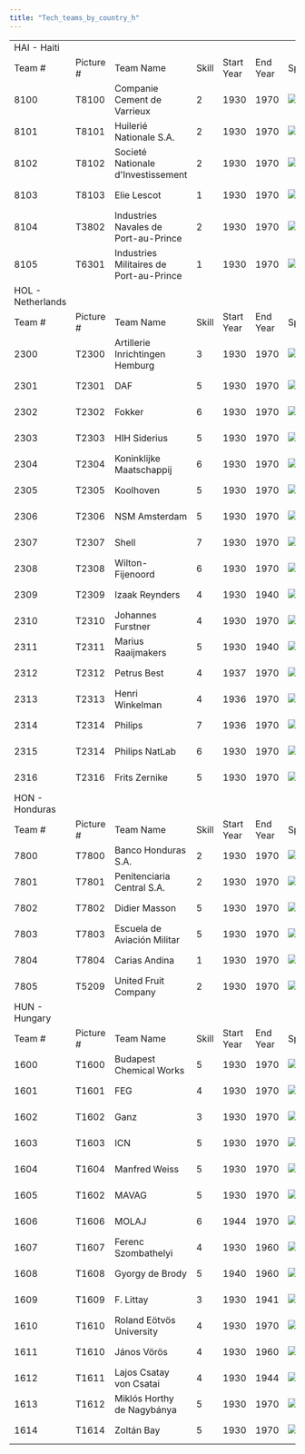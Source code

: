 ```yaml
---
title: "Tech_teams_by_country_h"
---
```


|                   |            |                                         |       |            |          |                                                                                             |                                                                                             |                                                                                           |                                                                                       |                                                                                       |
|-------------------|------------|-----------------------------------------|-------|------------|----------|---------------------------------------------------------------------------------------------|---------------------------------------------------------------------------------------------|-------------------------------------------------------------------------------------------|---------------------------------------------------------------------------------------|---------------------------------------------------------------------------------------|
| HAI - Haiti       |            |                                         |       |            |          |                                                                                             |                                                                                             |                                                                                           |                                                                                       |                                                                                       |
| Team \#           | Picture \# | Team Name                               | Skill | Start Year | End Year | Specialities                                                                                |                                                                                             |                                                                                           |                                                                                       |                                                                                       |
| 8100              | T8100      | Companie Cement de Varrieux             | 2     | 1930       | 1970     | [![CHE](/images/1/19/Chemistry.png)](/File:Chemistry.png "CHE")                             | [![IND](/images/7/79/Industrial_engineering.png)](/File:Industrial_engineering.png "IND")   | [![MCH](/images/a/a1/Mechanics.png)](/File:Mechanics.png "MCH")                           |                                                                                       |                                                                                       |
| 8101              | T8101      | Huilerié Nationale S.A.                 | 2     | 1930       | 1970     | [![EQP](/images/2/20/General_equipment.png)](/File:General_equipment.png "EQP")             | [![IND](/images/7/79/Industrial_engineering.png)](/File:Industrial_engineering.png "IND")   | [![MCH](/images/a/a1/Mechanics.png)](/File:Mechanics.png "MCH")                           |                                                                                       |                                                                                       |
| 8102              | T8102      | Societé Nationale d'Investissement      | 2     | 1930       | 1970     | [![IND](/images/7/79/Industrial_engineering.png)](/File:Industrial_engineering.png "IND")   | [![MGT](/images/c/c7/Management.png)](/File:Management.png "MGT")                           |                                                                                           |                                                                                       |                                                                                       |
| 8103              | T8103      | Elie Lescot                             | 1     | 1930       | 1970     | [![DEX](/images/0/0d/Decentralized_execution.png)](/File:Decentralized_execution.png "DEX") | [![CRG](/images/3/38/Individual_courage.png)](/File:Individual_courage.png "CRG")           | [![INF](/images/b/be/Infantry_focus.png)](/File:Infantry_focus.png "INF")                 | [![LGT](/images/1/1d/Large_unit_tactics.png)](/File:Large_unit_tactics.png "LGT")     | [![TRA](/images/b/b1/Training.png)](/File:Training.png "TRA")                         |
| 8104              | T3802      | Industries Navales de Port-au-Prince    | 2     | 1930       | 1970     | [![NVA](/images/e/ea/Naval_artillery.png)](/File:Naval_artillery.png "NVA")                 | [![NVE](/images/0/09/Naval_engineering.png)](/File:Naval_engineering.png "NVE")             | [![TEC](/images/9/9d/Technical_efficiency.png)](/File:Technical_efficiency.png "TEC")     |                                                                                       |                                                                                       |
| 8105              | T6301      | Industries Militaires de Port-au-Prince | 1     | 1930       | 1970     | [![AER](/images/a/a1/Aeronautics.png)](/File:Aeronautics.png "AER")                         | [![ART](/images/d/d8/Artillery.png)](/File:Artillery.png "ART")                             | [![EQP](/images/2/20/General_equipment.png)](/File:General_equipment.png "EQP")           | [![MCH](/images/a/a1/Mechanics.png)](/File:Mechanics.png "MCH")                       |                                                                                       |
| HOL - Netherlands |            |                                         |       |            |          |                                                                                             |                                                                                             |                                                                                           |                                                                                       |                                                                                       |
| Team \#           | Picture \# | Team Name                               | Skill | Start Year | End Year | Specialities                                                                                |                                                                                             |                                                                                           |                                                                                       |                                                                                       |
| 2300              | T2300      | Artillerie Inrichtingen Hemburg         | 3     | 1930       | 1970     | [![ART](/images/d/d8/Artillery.png)](/File:Artillery.png "ART")                             | [![CHE](/images/1/19/Chemistry.png)](/File:Chemistry.png "CHE")                             | [![EQP](/images/2/20/General_equipment.png)](/File:General_equipment.png "EQP")           | [![TRA](/images/b/b1/Training.png)](/File:Training.png "TRA")                         |                                                                                       |
| 2301              | T2301      | DAF                                     | 5     | 1930       | 1970     | [![ART](/images/d/d8/Artillery.png)](/File:Artillery.png "ART")                             | [![MCH](/images/a/a1/Mechanics.png)](/File:Mechanics.png "MCH")                             | [![TEC](/images/9/9d/Technical_efficiency.png)](/File:Technical_efficiency.png "TEC")     |                                                                                       |                                                                                       |
| 2302              | T2302      | Fokker                                  | 6     | 1930       | 1970     | [![AER](/images/a/a1/Aeronautics.png)](/File:Aeronautics.png "AER")                         | [![ELE](/images/d/dd/Electronics.png)](/File:Electronics.png "ELE")                         | [![TEC](/images/9/9d/Technical_efficiency.png)](/File:Technical_efficiency.png "TEC")     |                                                                                       |                                                                                       |
| 2303              | T2303      | HIH Siderius                            | 5     | 1930       | 1970     | [![ART](/images/d/d8/Artillery.png)](/File:Artillery.png "ART")                             | [![MCH](/images/a/a1/Mechanics.png)](/File:Mechanics.png "MCH")                             | [![TRA](/images/b/b1/Training.png)](/File:Training.png "TRA")                             |                                                                                       |                                                                                       |
| 2304              | T2304      | Koninklijke Maatschappij                | 6     | 1930       | 1970     | [![NVA](/images/e/ea/Naval_artillery.png)](/File:Naval_artillery.png "NVA")                 | [![NVE](/images/0/09/Naval_engineering.png)](/File:Naval_engineering.png "NVE")             | [![TEC](/images/9/9d/Technical_efficiency.png)](/File:Technical_efficiency.png "TEC")     |                                                                                       |                                                                                       |
| 2305              | T2305      | Koolhoven                               | 5     | 1930       | 1970     | [![AER](/images/a/a1/Aeronautics.png)](/File:Aeronautics.png "AER")                         | [![ELE](/images/d/dd/Electronics.png)](/File:Electronics.png "ELE")                         | [![TEC](/images/9/9d/Technical_efficiency.png)](/File:Technical_efficiency.png "TEC")     |                                                                                       |                                                                                       |
| 2306              | T2306      | NSM Amsterdam                           | 5     | 1930       | 1970     | [![NVA](/images/e/ea/Naval_artillery.png)](/File:Naval_artillery.png "NVA")                 | [![NVE](/images/0/09/Naval_engineering.png)](/File:Naval_engineering.png "NVE")             |                                                                                           |                                                                                       |                                                                                       |
| 2307              | T2307      | Shell                                   | 7     | 1930       | 1970     | [![CHE](/images/1/19/Chemistry.png)](/File:Chemistry.png "CHE")                             | [![IND](/images/7/79/Industrial_engineering.png)](/File:Industrial_engineering.png "IND")   | [![MGT](/images/c/c7/Management.png)](/File:Management.png "MGT")                         |                                                                                       |                                                                                       |
| 2308              | T2308      | Wilton-Fijenoord                        | 6     | 1930       | 1970     | [![ELE](/images/d/dd/Electronics.png)](/File:Electronics.png "ELE")                         | [![NVE](/images/0/09/Naval_engineering.png)](/File:Naval_engineering.png "NVE")             | [![TEC](/images/9/9d/Technical_efficiency.png)](/File:Technical_efficiency.png "TEC")     |                                                                                       |                                                                                       |
| 2309              | T2309      | Izaak Reynders                          | 4     | 1930       | 1940     | [![CEX](/images/b/bc/Centralized_execution.png)](/File:Centralized_execution.png "CEX")     | [![INF](/images/b/be/Infantry_focus.png)](/File:Infantry_focus.png "INF")                   | [![SMT](/images/2/2f/Small_unit_tactics.png)](/File:Small_unit_tactics.png "SMT")         | [![TRA](/images/b/b1/Training.png)](/File:Training.png "TRA")                         |                                                                                       |
| 2310              | T2310      | Johannes Furstner                       | 4     | 1930       | 1970     | [![LTF](/images/e/e7/Large_taskforce_tactics.png)](/File:Large_taskforce_tactics.png "LTF") | [![NVT](/images/1/10/Naval_training.png)](/File:Naval_training.png "NVT")                   | [![SEA](/images/2/22/Seamanship.png)](/File:Seamanship.png "SEA")                         |                                                                                       |                                                                                       |
| 2311              | T2311      | Marius Raaijmakers                      | 5     | 1930       | 1940     | [![AIR](/images/8/87/Aircraft_testing.png)](/File:Aircraft_testing.png "AIR")               | [![FTR](/images/8/8a/Fighter_tactics.png)](/File:Fighter_tactics.png "FTR")                 | [![PIL](/images/6/6b/Piloting.png)](/File:Piloting.png "PIL")                             |                                                                                       |                                                                                       |
| 2312              | T2312      | Petrus Best                             | 4     | 1937       | 1970     | [![AIR](/images/8/87/Aircraft_testing.png)](/File:Aircraft_testing.png "AIR")               | [![BOM](/images/2/26/Bomber_tactics.png)](/File:Bomber_tactics.png "BOM")                   | [![PIL](/images/6/6b/Piloting.png)](/File:Piloting.png "PIL")                             |                                                                                       |                                                                                       |
| 2313              | T2313      | Henri Winkelman                         | 4     | 1936       | 1970     | [![DEX](/images/0/0d/Decentralized_execution.png)](/File:Decentralized_execution.png "DEX") | [![SMT](/images/2/2f/Small_unit_tactics.png)](/File:Small_unit_tactics.png "SMT")           | [![TRA](/images/b/b1/Training.png)](/File:Training.png "TRA")                             |                                                                                       |                                                                                       |
| 2314              | T2314      | Philips                                 | 7     | 1936       | 1970     | [![ELE](/images/d/dd/Electronics.png)](/File:Electronics.png "ELE")                         | [![MTH](/images/7/79/Mathematics.png)](/File:Mathematics.png "MTH")                         |                                                                                           |                                                                                       |                                                                                       |
| 2315              | T2314      | Philips NatLab                          | 6     | 1930       | 1970     | [![MTH](/images/7/79/Mathematics.png)](/File:Mathematics.png "MTH")                         | [![PHY](/images/a/a1/Nuclear_physics.png)](/File:Nuclear_physics.png "PHY")                 | [![TEC](/images/9/9d/Technical_efficiency.png)](/File:Technical_efficiency.png "TEC")     |                                                                                       |                                                                                       |
| 2316              | T2316      | Frits Zernike                           | 5     | 1930       | 1970     | [![CHE](/images/1/19/Chemistry.png)](/File:Chemistry.png "CHE")                             | [![ELE](/images/d/dd/Electronics.png)](/File:Electronics.png "ELE")                         | [![MTH](/images/7/79/Mathematics.png)](/File:Mathematics.png "MTH")                       |                                                                                       |                                                                                       |
| HON - Honduras    |            |                                         |       |            |          |                                                                                             |                                                                                             |                                                                                           |                                                                                       |                                                                                       |
| Team \#           | Picture \# | Team Name                               | Skill | Start Year | End Year | Specialities                                                                                |                                                                                             |                                                                                           |                                                                                       |                                                                                       |
| 7800              | T7800      | Banco Honduras S.A.                     | 2     | 1930       | 1970     | [![MGT](/images/c/c7/Management.png)](/File:Management.png "MGT")                           |                                                                                             |                                                                                           |                                                                                       |                                                                                       |
| 7801              | T7801      | Penitenciaria Central S.A.              | 2     | 1930       | 1970     | [![CHE](/images/1/19/Chemistry.png)](/File:Chemistry.png "CHE")                             | [![EQP](/images/2/20/General_equipment.png)](/File:General_equipment.png "EQP")             | [![MCH](/images/a/a1/Mechanics.png)](/File:Mechanics.png "MCH")                           |                                                                                       |                                                                                       |
| 7802              | T7802      | Didier Masson                           | 5     | 1930       | 1970     | [![AIR](/images/8/87/Aircraft_testing.png)](/File:Aircraft_testing.png "AIR")               | [![DEX](/images/0/0d/Decentralized_execution.png)](/File:Decentralized_execution.png "DEX") | [![FTR](/images/8/8a/Fighter_tactics.png)](/File:Fighter_tactics.png "FTR")               | [![CRG](/images/3/38/Individual_courage.png)](/File:Individual_courage.png "CRG")     | [![PIL](/images/6/6b/Piloting.png)](/File:Piloting.png "PIL")                         |
| 7803              | T7803      | Escuela de Aviación Militar             | 5     | 1930       | 1970     | [![AIR](/images/8/87/Aircraft_testing.png)](/File:Aircraft_testing.png "AIR")               | [![BOM](/images/2/26/Bomber_tactics.png)](/File:Bomber_tactics.png "BOM")                   | [![FTR](/images/8/8a/Fighter_tactics.png)](/File:Fighter_tactics.png "FTR")               | [![PIL](/images/6/6b/Piloting.png)](/File:Piloting.png "PIL")                         |                                                                                       |
| 7804              | T7804      | Carias Andina                           | 1     | 1930       | 1970     | [![CRG](/images/3/38/Individual_courage.png)](/File:Individual_courage.png "CRG")           | [![INF](/images/b/be/Infantry_focus.png)](/File:Infantry_focus.png "INF")                   | [![TRA](/images/b/b1/Training.png)](/File:Training.png "TRA")                             |                                                                                       |                                                                                       |
| 7805              | T5209      | United Fruit Company                    | 2     | 1930       | 1970     | [![CHE](/images/1/19/Chemistry.png)](/File:Chemistry.png "CHE")                             | [![MGT](/images/c/c7/Management.png)](/File:Management.png "MGT")                           | [![MCH](/images/a/a1/Mechanics.png)](/File:Mechanics.png "MCH")                           |                                                                                       |                                                                                       |
| HUN - Hungary     |            |                                         |       |            |          |                                                                                             |                                                                                             |                                                                                           |                                                                                       |                                                                                       |
| Team \#           | Picture \# | Team Name                               | Skill | Start Year | End Year | Specialities                                                                                |                                                                                             |                                                                                           |                                                                                       |                                                                                       |
| 1600              | T1600      | Budapest Chemical Works                 | 5     | 1930       | 1970     | [![CHE](/images/1/19/Chemistry.png)](/File:Chemistry.png "CHE")                             | [![IND](/images/7/79/Industrial_engineering.png)](/File:Industrial_engineering.png "IND")   | [![MGT](/images/c/c7/Management.png)](/File:Management.png "MGT")                         |                                                                                       |                                                                                       |
| 1601              | T1601      | FEG                                     | 4     | 1930       | 1970     | [![EQP](/images/2/20/General_equipment.png)](/File:General_equipment.png "EQP")             | [![TRA](/images/b/b1/Training.png)](/File:Training.png "TRA")                               |                                                                                           |                                                                                       |                                                                                       |
| 1602              | T1602      | Ganz                                    | 3     | 1930       | 1970     | [![ART](/images/d/d8/Artillery.png)](/File:Artillery.png "ART")                             | [![CHE](/images/1/19/Chemistry.png)](/File:Chemistry.png "CHE")                             | [![MCH](/images/a/a1/Mechanics.png)](/File:Mechanics.png "MCH")                           |                                                                                       |                                                                                       |
| 1603              | T1603      | ICN                                     | 5     | 1930       | 1970     | [![CHE](/images/1/19/Chemistry.png)](/File:Chemistry.png "CHE")                             | [![IND](/images/7/79/Industrial_engineering.png)](/File:Industrial_engineering.png "IND")   | [![MGT](/images/c/c7/Management.png)](/File:Management.png "MGT")                         |                                                                                       |                                                                                       |
| 1604              | T1604      | Manfred Weiss                           | 5     | 1930       | 1970     | [![AER](/images/a/a1/Aeronautics.png)](/File:Aeronautics.png "AER")                         | [![ELE](/images/d/dd/Electronics.png)](/File:Electronics.png "ELE")                         | [![IND](/images/7/79/Industrial_engineering.png)](/File:Industrial_engineering.png "IND") | [![MGT](/images/c/c7/Management.png)](/File:Management.png "MGT")                     | [![TEC](/images/9/9d/Technical_efficiency.png)](/File:Technical_efficiency.png "TEC") |
| 1605              | T1602      | MAVAG                                   | 5     | 1930       | 1970     | [![AER](/images/a/a1/Aeronautics.png)](/File:Aeronautics.png "AER")                         | [![ART](/images/d/d8/Artillery.png)](/File:Artillery.png "ART")                             | [![ELE](/images/d/dd/Electronics.png)](/File:Electronics.png "ELE")                       | [![TEC](/images/9/9d/Technical_efficiency.png)](/File:Technical_efficiency.png "TEC") |                                                                                       |
| 1606              | T1606      | MOLAJ                                   | 6     | 1944       | 1970     | [![CHE](/images/1/19/Chemistry.png)](/File:Chemistry.png "CHE")                             | [![IND](/images/7/79/Industrial_engineering.png)](/File:Industrial_engineering.png "IND")   | [![MGT](/images/c/c7/Management.png)](/File:Management.png "MGT")                         |                                                                                       |                                                                                       |
| 1607              | T1607      | Ferenc Szombathelyi                     | 4     | 1930       | 1960     | [![CEX](/images/b/bc/Centralized_execution.png)](/File:Centralized_execution.png "CEX")     | [![CAF](/images/f/f8/Combined_arms_focus.png)](/File:Combined_arms_focus.png "CAF")         | [![SMT](/images/2/2f/Small_unit_tactics.png)](/File:Small_unit_tactics.png "SMT")         | [![TRA](/images/b/b1/Training.png)](/File:Training.png "TRA")                         |                                                                                       |
| 1608              | T1608      | Gyorgy de Brody                         | 5     | 1940       | 1960     | [![AIR](/images/8/87/Aircraft_testing.png)](/File:Aircraft_testing.png "AIR")               | [![CEX](/images/b/bc/Centralized_execution.png)](/File:Centralized_execution.png "CEX")     | [![FTR](/images/8/8a/Fighter_tactics.png)](/File:Fighter_tactics.png "FTR")               | [![PIL](/images/6/6b/Piloting.png)](/File:Piloting.png "PIL")                         |                                                                                       |
| 1609              | T1609      | F. Littay                               | 3     | 1930       | 1941     | [![AIR](/images/8/87/Aircraft_testing.png)](/File:Aircraft_testing.png "AIR")               | [![BOM](/images/2/26/Bomber_tactics.png)](/File:Bomber_tactics.png "BOM")                   | [![CEX](/images/b/bc/Centralized_execution.png)](/File:Centralized_execution.png "CEX")   | [![PIL](/images/6/6b/Piloting.png)](/File:Piloting.png "PIL")                         |                                                                                       |
| 1610              | T1610      | Roland Eötvös University                | 4     | 1930       | 1970     | [![CHE](/images/1/19/Chemistry.png)](/File:Chemistry.png "CHE")                             | [![MTH](/images/7/79/Mathematics.png)](/File:Mathematics.png "MTH")                         | [![NUC](/images/0/05/Nuclear_engineering.png)](/File:Nuclear_engineering.png "NUC")       | [![PHY](/images/a/a1/Nuclear_physics.png)](/File:Nuclear_physics.png "PHY")           |                                                                                       |
| 1611              | T1610      | János Vörös                             | 4     | 1930       | 1960     | [![CEX](/images/b/bc/Centralized_execution.png)](/File:Centralized_execution.png "CEX")     | [![CAF](/images/f/f8/Combined_arms_focus.png)](/File:Combined_arms_focus.png "CAF")         | [![LGT](/images/1/1d/Large_unit_tactics.png)](/File:Large_unit_tactics.png "LGT")         | [![TRA](/images/b/b1/Training.png)](/File:Training.png "TRA")                         |                                                                                       |
| 1612              | T1611      | Lajos Csatay von Csatai                 | 4     | 1930       | 1944     | [![CAF](/images/f/f8/Combined_arms_focus.png)](/File:Combined_arms_focus.png "CAF")         | [![DEX](/images/0/0d/Decentralized_execution.png)](/File:Decentralized_execution.png "DEX") | [![LGT](/images/1/1d/Large_unit_tactics.png)](/File:Large_unit_tactics.png "LGT")         | [![SMT](/images/2/2f/Small_unit_tactics.png)](/File:Small_unit_tactics.png "SMT")     |                                                                                       |
| 1613              | T1612      | Miklós Horthy de Nagybánya              | 5     | 1930       | 1970     | [![CEX](/images/b/bc/Centralized_execution.png)](/File:Centralized_execution.png "CEX")     | [![LTF](/images/e/e7/Large_taskforce_tactics.png)](/File:Large_taskforce_tactics.png "LTF") | [![NVT](/images/1/10/Naval_training.png)](/File:Naval_training.png "NVT")                 | [![SEA](/images/2/22/Seamanship.png)](/File:Seamanship.png "SEA")                     |                                                                                       |
| 1614              | T1614      | Zoltán Bay                              | 5     | 1930       | 1970     | [![ELE](/images/d/dd/Electronics.png)](/File:Electronics.png "ELE")                         | [![MGT](/images/c/c7/Management.png)](/File:Management.png "MGT")                           | [![MTH](/images/7/79/Mathematics.png)](/File:Mathematics.png "MTH")                       |                                                                                       |                                                                                       |
